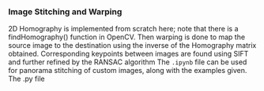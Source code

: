 ### Image Stitching and Warping

2D Homography is implemented from scratch here; note that there is a findHomography() function in OpenCV. Then warping is done to map the source image to the destination using the inverse of the Homography matrix obtained. 
Corresponding keypoints between images are found using SIFT and further refined by the RANSAC algorithm
The ```.ipynb``` file can be used for panorama stitching of custom images, along with the examples given. The .py file 
